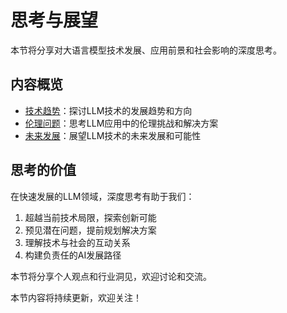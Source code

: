 # 思考与展望

本节将分享对大语言模型技术发展、应用前景和社会影响的深度思考。

## 内容概览

- [技术趋势](./tech-trends.md)：探讨LLM技术的发展趋势和方向
- [伦理问题](./ethics.md)：思考LLM应用中的伦理挑战和解决方案
- [未来发展](./future.md)：展望LLM技术的未来发展和可能性

## 思考的价值

在快速发展的LLM领域，深度思考有助于我们：

1. 超越当前技术局限，探索创新可能
2. 预见潜在问题，提前规划解决方案
3. 理解技术与社会的互动关系
4. 构建负责任的AI发展路径

本节将分享个人观点和行业洞见，欢迎讨论和交流。

本节内容将持续更新，欢迎关注！
